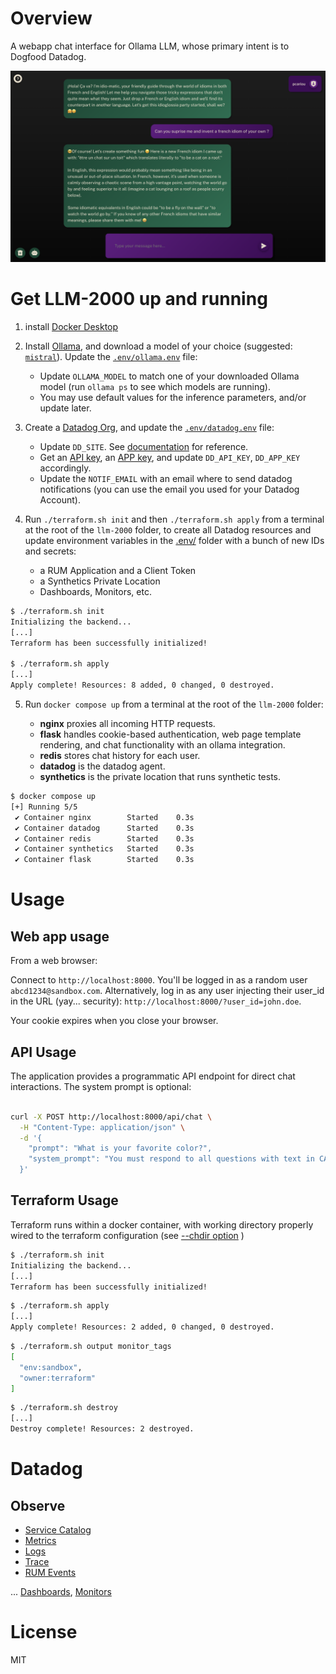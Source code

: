 # Overview

A webapp chat interface for Ollama LLM, whose primary intent is to Dogfood Datadog.

![app overview](/app.png)



# Get LLM-2000 up and running

1. install [Docker Desktop](https://www.docker.com/products/docker-desktop/)

2. Install [Ollama](https://ollama.ai/download), and download a model of your choice (suggested: [`mistral`](https://ollama.com/library/mistral)). Update the [`.env/ollama.env`](.env/ollame.env) file:

    - Update `OLLAMA_MODEL` to match one of your downloaded Ollama model (run `ollama ps` to see which models are running).
    - You may use default values for the inference parameters, and/or update later.

3. Create a [Datadog Org](https://app.datadoghq.com/signup), and update the [`.env/datadog.env`](.env/datadog.env) file:

    - Update `DD_SITE`. See [documentation](https://docs.datadoghq.com/getting_started/site/#access-the-datadog-site) for reference.
    - Get an [API key](https://app.datadoghq.com/organization-settings/api-keys), an [APP key](https://app.datadoghq.com/organization-settings/application-keys), and update `DD_API_KEY`, `DD_APP_KEY` accordingly.
    - Update the `NOTIF_EMAIL` with an email where to send datadog notifications (you can use the email you used for your Datadog Account).

4. Run `./terraform.sh init` and then `./terraform.sh apply` from a terminal at the root of the `llm-2000` folder, to create all Datadog resources and update environment variables in the [.env/](.env) folder with a bunch of new IDs and secrets: 
    - a RUM Application and a Client Token
    - a Synthetics Private Location
    - Dashboards, Monitors, etc.

``` bash
$ ./terraform.sh init
Initializing the backend...
[...]
Terraform has been successfully initialized!

$ ./terraform.sh apply
[...]
Apply complete! Resources: 8 added, 0 changed, 0 destroyed.
```

5. Run `docker compose up` from a terminal at the root of the `llm-2000` folder:

    - **nginx** proxies all incoming HTTP requests.
    - **flask** handles cookie-based authentication, web page template rendering, and chat functionality with an ollama integration.
    - **redis** stores chat history for each user.
    - **datadog** is the datadog agent.
    - **synthetics** is the private location that runs synthetic tests.


```bash
$ docker compose up   
[+] Running 5/5
 ✔ Container nginx        Started    0.3s 
 ✔ Container datadog      Started    0.3s 
 ✔ Container redis        Started    0.3s
 ✔ Container synthetics   Started    0.3s
 ✔ Container flask        Started    0.3s
```


# Usage

## Web app usage
From a web browser:

Connect to `http://localhost:8000`. You'll be logged in as a random user `abcd1234@sandbox.com`. Alternatively, log in as any user injecting their user_id in the URL (yay... security): `http://localhost:8000/?user_id=john.doe`.

Your cookie expires when you close your browser.

## API Usage

The application provides a programmatic API endpoint for direct chat interactions. The system prompt is optional:

```bash

curl -X POST http://localhost:8000/api/chat \
  -H "Content-Type: application/json" \
  -d '{
    "prompt": "What is your favorite color?",
    "system_prompt": "You must respond to all questions with text in CAPITAL LETTERS only."
  }'
```

## Terraform Usage

Terraform runs within a docker container, with working directory properly wired to the terraform configuration (see [--chdir option](https://developer.hashicorp.com/terraform/cli/commands#switching-working-directory-with-chdir) )

``` bash
$ ./terraform.sh init
Initializing the backend...
[...]
Terraform has been successfully initialized!
```

``` bash
$ ./terraform.sh apply
[...]
Apply complete! Resources: 2 added, 0 changed, 0 destroyed.
```

``` bash
$ ./terraform.sh output monitor_tags
[
  "env:sandbox",
  "owner:terraform"
]
```

``` bash
$ ./terraform.sh destroy
[...]
Destroy complete! Resources: 2 destroyed.
```


# Datadog

## Observe

* [Service Catalog](https://app.datadoghq.com/metric/summary?tags=env%3Asandbox)
* [Metrics](https://app.datadoghq.com/metric/summary)
* [Logs](https://app.datadoghq.com/logs?query=env%3Asandbox)
* [Trace](https://app.datadoghq.com/apm/traces?query=%40_top_level%3A1%20env%3Asandbox)
* [RUM Events](https://app.datadoghq.com/rum/explorer?query=%40type%3Asession)

... [Dashboards](https://app.datadoghq.com/dashboard/lists), [Monitors](https://app.datadoghq.com/monitors#recommended?q=integration:Redis&p=1)


# License

MIT

